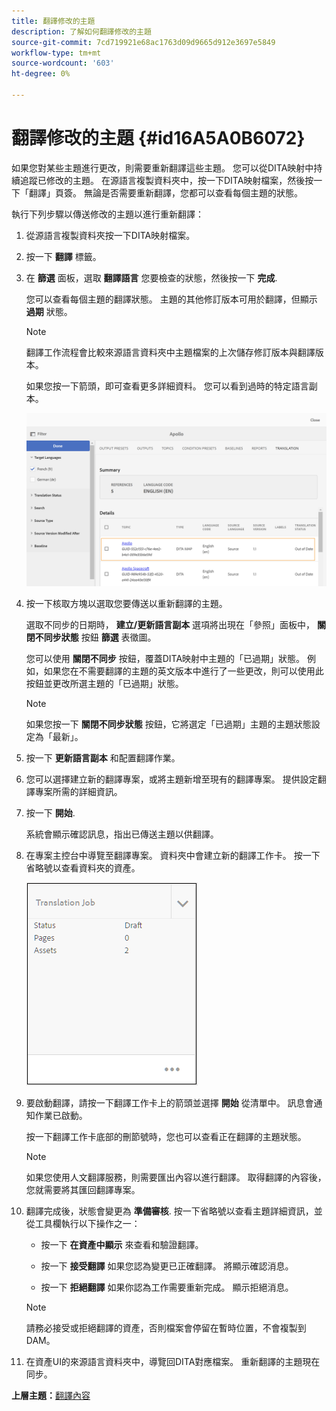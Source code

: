 ```yaml
---
title: 翻譯修改的主題
description: 了解如何翻譯修改的主題
source-git-commit: 7cd719921e68ac1763d09d9665d912e3697e5849
workflow-type: tm+mt
source-wordcount: '603'
ht-degree: 0%

---
```



# 翻譯修改的主題 {#id16A5A0B6072}

如果您對某些主題進行更改，則需要重新翻譯這些主題。 您可以從DITA映射中持續追蹤已修改的主題。 在源語言複製資料夾中，按一下DITA映射檔案，然後按一下「翻譯」頁簽。 無論是否需要重新翻譯，您都可以查看每個主題的狀態。

執行下列步驟以傳送修改的主題以進行重新翻譯：

1. 從源語言複製資料夾按一下DITA映射檔案。

1. 按一下 **翻譯** 標籤。

1. 在 **篩選** 面板，選取 **翻譯語言** 您要檢查的狀態，然後按一下 **完成**.

   您可以查看每個主題的翻譯狀態。 主題的其他修訂版本可用於翻譯，但顯示 **過期** 狀態。

   >[!NOTE]
   >
   > 翻譯工作流程會比較來源語言資料夾中主題檔案的上次儲存修訂版本與翻譯版本。

   如果您按一下箭頭，即可查看更多詳細資料。 您可以看到過時的特定語言副本。

   ![](images/out-of-sync-uuid.png)

1. 按一下核取方塊以選取您要傳送以重新翻譯的主題。

   選取不同步的日期時， **建立/更新語言副本** 選項將出現在「參照」面板中， **關閉不同步狀態** 按鈕 **篩選** 表徵圖。

   您可以使用 **關閉不同步** 按鈕，覆蓋DITA映射中主題的「已過期」狀態。 例如，如果您在不需要翻譯的主題的英文版本中進行了一些更改，則可以使用此按鈕並更改所選主題的「已過期」狀態。

   >[!NOTE]
   >
   > 如果您按一下 **關閉不同步狀態** 按鈕，它將選定「已過期」主題的主題狀態設定為「最新」。

1. 按一下 **更新語言副本** 和配置翻譯作業。

1. 您可以選擇建立新的翻譯專案，或將主題新增至現有的翻譯專案。 提供設定翻譯專案所需的詳細資訊。

1. 按一下 **開始**.

   系統會顯示確認訊息，指出已傳送主題以供翻譯。

1. 在專案主控台中導覽至翻譯專案。 資料夾中會建立新的翻譯工作卡。 按一下省略號以查看資料夾的資產。

   ![](images/incremental-job.PNG)

1. 要啟動翻譯，請按一下翻譯工作卡上的箭頭並選擇 **開始** 從清單中。 訊息會通知作業已啟動。

   按一下翻譯工作卡底部的刪節號時，您也可以查看正在翻譯的主題狀態。

   >[!NOTE]
   >
   > 如果您使用人文翻譯服務，則需要匯出內容以進行翻譯。 取得翻譯的內容後，您就需要將其匯回翻譯專案。

1. 翻譯完成後，狀態會變更為 **準備審核**. 按一下省略號以查看主題詳細資訊，並從工具欄執行以下操作之一：

   - 按一下 **在資產中顯示** 來查看和驗證翻譯。

   - 按一下 **接受翻譯** 如果您認為變更已正確翻譯。 將顯示確認消息。

   - 按一下 **拒絕翻譯** 如果你認為工作需要重新完成。 顯示拒絕消息。
   >[!NOTE]
   >
   > 請務必接受或拒絕翻譯的資產，否則檔案會停留在暫時位置，不會複製到DAM。

1. 在資產UI的來源語言資料夾中，導覽回DITA對應檔案。 重新翻譯的主題現在同步。


**上層主題：**[&#x200B;翻譯內容](translation.md)

